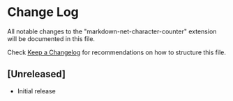 # Change Log

All notable changes to the "markdown-net-character-counter" extension will be documented in this file.

Check [Keep a Changelog](http://keepachangelog.com/) for recommendations on how to structure this file.

## [Unreleased]

- Initial release